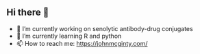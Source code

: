## Hi there 👋
- 🔬 I’m currently working on senolytic antibody-drug conjugates
- 🌱 I’m currently learning R and python
- 📫 How to reach me: https://johnmcginty.com/
<!--
**jfmcginty/jfmcginty** is a ✨ _special_ ✨ repository because its `README.md` (this file) appears on your GitHub profile.

Here are some ideas to get you started:

- 🔭 I’m currently working on senolytic antibody-drug conjugates
- 🌱 I’m currently learning R and python
- 📫 How to reach me: https://johnmcginty.com/
-->
